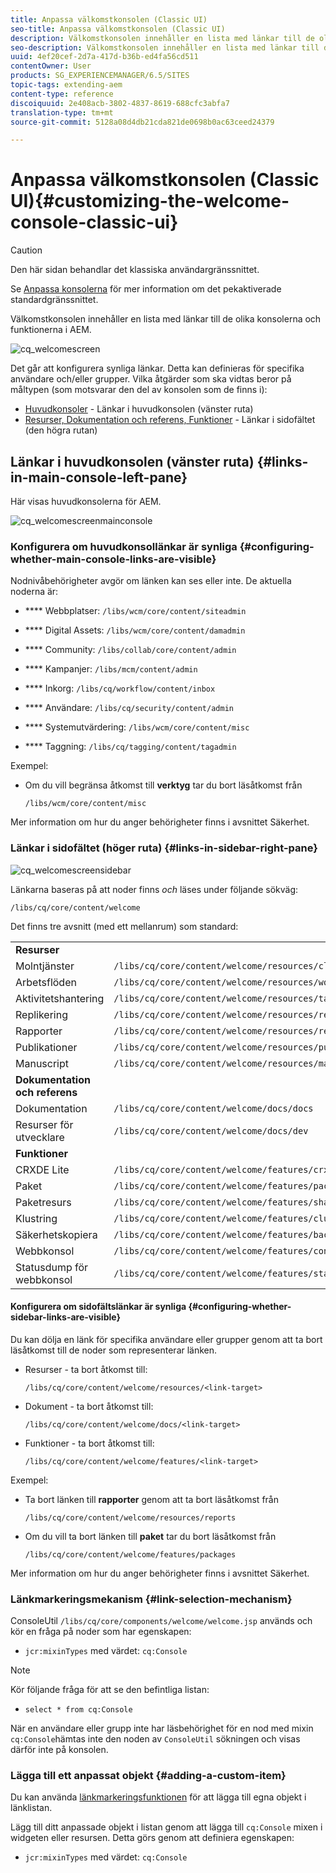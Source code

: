 ```yaml
---
title: Anpassa välkomstkonsolen (Classic UI)
seo-title: Anpassa välkomstkonsolen (Classic UI)
description: Välkomstkonsolen innehåller en lista med länkar till de olika konsolerna och funktionerna i AEM
seo-description: Välkomstkonsolen innehåller en lista med länkar till de olika konsolerna och funktionerna i AEM
uuid: 4ef20cef-2d7a-417d-b36b-ed4fa56cd511
contentOwner: User
products: SG_EXPERIENCEMANAGER/6.5/SITES
topic-tags: extending-aem
content-type: reference
discoiquuid: 2e408acb-3802-4837-8619-688cfc3abfa7
translation-type: tm+mt
source-git-commit: 5128a08d4db21cda821de0698b0ac63ceed24379

---
```



# Anpassa välkomstkonsolen (Classic UI){#customizing-the-welcome-console-classic-ui}

>[!CAUTION]
>
>Den här sidan behandlar det klassiska användargränssnittet.
>
>Se [Anpassa konsolerna](/help/sites-developing/customizing-consoles-touch.md) för mer information om det pekaktiverade standardgränssnittet.

Välkomstkonsolen innehåller en lista med länkar till de olika konsolerna och funktionerna i AEM.

![cq_welcomescreen](assets/cq_welcomescreen.png)

Det går att konfigurera synliga länkar. Detta kan definieras för specifika användare och/eller grupper. Vilka åtgärder som ska vidtas beror på måltypen (som motsvarar den del av konsolen som de finns i):

* [Huvudkonsoler](#links-in-main-console-left-pane) - Länkar i huvudkonsolen (vänster ruta)
* [Resurser, Dokumentation och referens, Funktioner](#links-in-sidebar-right-pane) - Länkar i sidofältet (den högra rutan)

## Länkar i huvudkonsolen (vänster ruta) {#links-in-main-console-left-pane}

Här visas huvudkonsolerna för AEM.

![cq_welcomescreenmainconsole](assets/cq_welcomescreenmainconsole.png)

### Konfigurera om huvudkonsollänkar är synliga {#configuring-whether-main-console-links-are-visible}

Nodnivåbehörigheter avgör om länken kan ses eller inte. De aktuella noderna är:

* **** Webbplatser: `/libs/wcm/core/content/siteadmin`

* **** Digital Assets: `/libs/wcm/core/content/damadmin`

* **** Community: `/libs/collab/core/content/admin`

* **** Kampanjer: `/libs/mcm/content/admin`

* **** Inkorg: `/libs/cq/workflow/content/inbox`

* **** Användare: `/libs/cq/security/content/admin`

* **** Systemutvärdering: `/libs/wcm/core/content/misc`

* **** Taggning: `/libs/cq/tagging/content/tagadmin`

Exempel:

* Om du vill begränsa åtkomst till **verktyg** tar du bort läsåtkomst från

   `/libs/wcm/core/content/misc`

Mer information om hur du anger behörigheter finns i avsnittet [](/help/sites-administering/security.md) Säkerhet.

### Länkar i sidofältet (höger ruta) {#links-in-sidebar-right-pane}

![cq_welcomescreensidebar](assets/cq_welcomescreensidebar.png)

Länkarna baseras på att noder finns *och* läses under följande sökväg:

`/libs/cq/core/content/welcome`

Det finns tre avsnitt (med ett mellanrum) som standard:

<table>
 <tbody>
  <tr>
   <td><strong>Resurser</strong></td>
   <td> </td>
  </tr>
  <tr>
   <td> Molntjänster</td>
   <td><code>/libs/cq/core/content/welcome/resources/cloudservices</code></td>
  </tr>
  <tr>
   <td> Arbetsflöden</td>
   <td><code>/libs/cq/core/content/welcome/resources/workflows</code></td>
  </tr>
  <tr>
   <td> Aktivitetshantering</td>
   <td><code>/libs/cq/core/content/welcome/resources/taskmanager</code></td>
  </tr>
  <tr>
   <td> Replikering</td>
   <td><code>/libs/cq/core/content/welcome/resources/replication</code></td>
  </tr>
  <tr>
   <td> Rapporter</td>
   <td><code>/libs/cq/core/content/welcome/resources/reports</code></td>
  </tr>
  <tr>
   <td> Publikationer</td>
   <td><code>/libs/cq/core/content/welcome/resources/publishingadmin</code></td>
  </tr>
  <tr>
   <td> Manuscript</td>
   <td><code>/libs/cq/core/content/welcome/resources/manuscriptsadmin</code></td>
  </tr>
  <tr>
   <td><strong>Dokumentation och referens</strong></td>
   <td> </td>
  </tr>
  <tr>
   <td> Dokumentation</td>
   <td><code>/libs/cq/core/content/welcome/docs/docs</code></td>
  </tr>
  <tr>
   <td> Resurser för utvecklare</td>
   <td><code>/libs/cq/core/content/welcome/docs/dev</code></td>
  </tr>
  <tr>
   <td><strong>Funktioner</strong></td>
   <td> </td>
  </tr>
  <tr>
   <td> CRXDE Lite</td>
   <td><code>/libs/cq/core/content/welcome/features/crxde</code></td>
  </tr>
  <tr>
   <td> Paket</td>
   <td><code>/libs/cq/core/content/welcome/features/packages</code></td>
  </tr>
  <tr>
   <td> Paketresurs</td>
   <td><code>/libs/cq/core/content/welcome/features/share</code></td>
  </tr>
  <tr>
   <td> Klustring</td>
   <td><code>/libs/cq/core/content/welcome/features/cluster</code></td>
  </tr>
  <tr>
   <td> Säkerhetskopiera</td>
   <td><code>/libs/cq/core/content/welcome/features/backup</code></td>
  </tr>
  <tr>
   <td> Webbkonsol<br /> </td>
   <td><code>/libs/cq/core/content/welcome/features/config</code></td>
  </tr>
  <tr>
   <td> Statusdump för webbkonsol<br /> </td>
   <td><code>/libs/cq/core/content/welcome/features/statusdump</code></td>
  </tr>
 </tbody>
</table>

#### Konfigurera om sidofältslänkar är synliga {#configuring-whether-sidebar-links-are-visible}

Du kan dölja en länk för specifika användare eller grupper genom att ta bort läsåtkomst till de noder som representerar länken.

* Resurser - ta bort åtkomst till:

   `/libs/cq/core/content/welcome/resources/<link-target>`

* Dokument - ta bort åtkomst till:

   `/libs/cq/core/content/welcome/docs/<link-target>`

* Funktioner - ta bort åtkomst till:

   `/libs/cq/core/content/welcome/features/<link-target>`

Exempel:

* Ta bort länken till **rapporter** genom att ta bort läsåtkomst från

   `/libs/cq/core/content/welcome/resources/reports`

* Om du vill ta bort länken till **paket** tar du bort läsåtkomst från

   `/libs/cq/core/content/welcome/features/packages`

Mer information om hur du anger behörigheter finns i avsnittet [](/help/sites-administering/security.md) Säkerhet.

### Länkmarkeringsmekanism {#link-selection-mechanism}

ConsoleUtil `/libs/cq/core/components/welcome/welcome.jsp` används [](https://helpx.adobe.com/experience-manager/6-5/sites/developing/using/reference-materials/javadoc/com/day/cq/commons/ConsoleUtil.html)och kör en fråga på noder som har egenskapen:

* `jcr:mixinTypes` med värdet: `cq:Console`

>[!NOTE]
>
>Kör följande fråga för att se den befintliga listan:
>
>* `select * from cq:Console`
>



När en användare eller grupp inte har läsbehörighet för en nod med mixin `cq:Console`hämtas inte den noden av `ConsoleUtil` sökningen och visas därför inte på konsolen.

### Lägga till ett anpassat objekt {#adding-a-custom-item}

Du kan använda [länkmarkeringsfunktionen](#link-selection-mechanism) för att lägga till egna objekt i länklistan.

Lägg till ditt anpassade objekt i listan genom att lägga till `cq:Console` mixen i widgeten eller resursen. Detta görs genom att definiera egenskapen:

* `jcr:mixinTypes` med värdet: `cq:Console`


